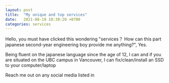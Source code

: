 ```yaml
---
layout: post
title:  "My unique and top services"
date:   2021-08-19 10:30:20 +0700
categories: services
---
```

Hello, you must have clicked this wondering "services？ How can this part japanese second-year engineering boy provide me anything?", Yes.

Being fluent on the japanese language since the age of 12, I can 
and if you are situated on the UBC campus in Vancouver, I can fix/clean/install an SSD to your computer/laptop

Reach me out on any social media listed in 